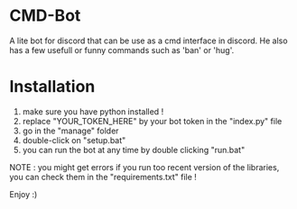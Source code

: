 # CMD-Bot
A lite bot for discord that can be use as a cmd interface in discord. He also has a few usefull or funny commands such as 'ban' or 'hug'.


# Installation

1) make sure you have python installed !
2) replace "YOUR_TOKEN_HERE" by your bot token in the "index.py" file
3) go in the "manage" folder
4) double-click on "setup.bat"
5) you can run the bot at any time by double clicking "run.bat"

NOTE : you might get errors if you run too recent version of the libraries, you can check them in the "requirements.txt" file !

Enjoy :)
